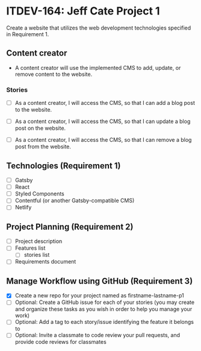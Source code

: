 # ITDEV-164: Jeff Cate Project 1
<p>Create a website that utilizes the web development technologies specified in Requirement 1. </p>
<!-- 
### Stories
- [ ] As a _, I will _, so that I can. -->

## Content creator
* A content creator will use the implemented CMS to add, update, or remove content to the website.

### Stories
- [ ] As a content creator, I will access the CMS, so that I can add a blog post to the website.
- [ ] As a content creator, I will access the CMS, so that I can update a blog post on the website.
- [ ] As a content creator, I will access the CMS, so that I can remove a blog post from the website.




## Technologies (Requirement 1)

- [ ] Gatsby
- [ ] React
- [ ] Styled Components
- [ ] Contentful (or another Gatsby-compatible CMS)
- [ ] Netlify

## Project Planning (Requirement 2)

- [ ] Project description
- [ ] Features list
    - [ ] stories list
- [ ] Requirements document

## Manage Workflow using GitHub (Requirement 3)

- [x] Create a new repo for your project named as firstname-lastname-p1
- [ ] Optional: Create a GitHub issue for each of your stories (you may create and organize these tasks as you wish in order to help you manage your work)
- [ ] Optional: Add a tag to each story/issue identifying the feature it belongs to
- [ ] Optional: Invite a classmate to code review your pull requests, and provide code reviews for classmates
